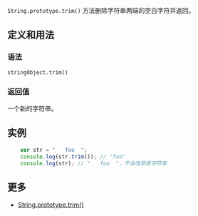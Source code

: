 `String.prototype.trim()` 方法删除字符串两端的空白字符并返回。

## 定义和用法

### 语法

`stringObject.trim()`

### 返回值

一个新的字符串。

## 实例

```javascript
    var str = "   foo  ";
    console.log(str.trim()); // "foo"
    console.log(str); // "   foo  "，不会改变原字符串    
```

## 更多

*   [String.prototype.trim()](https://developer.mozilla.org/zh-CN/docs/Web/JavaScript/Reference/Global_Objects/String/Trim)